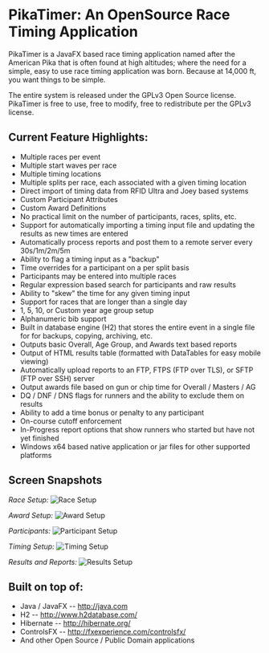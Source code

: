 # PikaTimer: An OpenSource Race Timing Application

PikaTimer is a JavaFX based race timing application named after the American Pika that is often found at high altitudes; where the need for a simple, easy to use race timing application was born. Because at 14,000 ft, you want things to be simple.

The entire system is released under the GPLv3 Open Source license. PikaTimer is free to use, free to modify, free to redistribute per the GPLv3 license. 


## Current Feature Highlights:
* Multiple races per event
* Multiple start waves per race
* Multiple timing locations
* Multiple splits per race, each associated with a given timing location
* Direct import of timing data from RFID Ultra and Joey based systems
* Custom Participant Attributes
* Custom Award Definitions
* No practical limit on the number of participants, races, splits, etc. 
* Support for automatically importing a timing input file and updating the results as new times are entered
* Automatically process reports and post them to a remote server every 30s/1m/2m/5m 
* Ability to flag a timing input as a "backup" 
* Time overrides for a participant on a per split basis
* Participants may be entered into multiple races
* Regular expression based search for participants and raw results
* Ability to "skew" the time for any given timing input 
* Support for races that are longer than a single day
* 1, 5, 10, or Custom year age group setup
* Alphanumeric bib support
* Built in database engine (H2) that stores the entire event in a single file for for backups, copying, archiving, etc.
* Outputs basic Overall, Age Group, and Awards text based reports
* Output of HTML results table (formatted with DataTables for easy mobile viewing)
* Automatically upload reports to an FTP, FTPS (FTP over TLS), or SFTP (FTP over SSH) server
* Output awards file based on gun or chip time for Overall / Masters / AG
* DQ / DNF / DNS flags for runners and the ability to exclude them on results
* Ability to add a time bonus or penalty to any participant
* On-course cutoff enforcement
* In-Progress report options that show runners who started but have not yet finished
* Windows x64 based native application or jar files for other supported platforms

## Screen Snapshots

*Race Setup:*
![Race Setup](https://user-images.githubusercontent.com/19352375/40580418-d065f7be-60fa-11e8-8a6e-5522de9bcd1d.png)

*Award Setup:*
![Award Setup](https://user-images.githubusercontent.com/19352375/40580421-e86bfb9c-60fa-11e8-9a6c-908f338233f1.png)

*Participants:*
![Participant Setup](https://user-images.githubusercontent.com/19352375/40580423-f4aab934-60fa-11e8-8fe4-350a568bee95.png)

*Timing Setup:*
![Timing Setup](https://user-images.githubusercontent.com/19352375/40580427-16d72d30-60fb-11e8-9bec-e86c261f75f9.png)

*Results and Reports:*
![Results Setup](https://user-images.githubusercontent.com/19352375/40580432-279cb644-60fb-11e8-85f5-5215bbc92acb.png)


## Built on top of:
* Java / JavaFX -- http://java.com
* H2 -- http://www.h2database.com/
* Hibernate -- http://hibernate.org/
* ControlsFX -- http://fxexperience.com/controlsfx/
* And other Open Source / Public Domain applications
